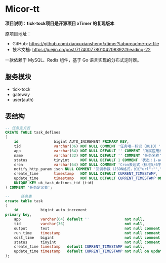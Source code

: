 # Micor-tt

**项目说明：tick-tock项目是开源项目 xTimer 的复现版本**

原项目地址：

- GitHub: https://github.com/xiaoxuxiansheng/xtimer?tab=readme-ov-file
- 技术文档: https://juejin.cn/post/7174007780104208392#heading-22

一款依赖于 MySQL、Redis 组件，基于 Go 语言实现的分布式定时器。

## 服务模块

- tick-tock
- gateway
- user(auth)

## 表结构

```sql
-- 任务定义表
CREATE TABLE task_defines
(
    id                bigint AUTO_INCREMENT PRIMARY KEY,
    tid               varchar(36) NOT NULL COMMENT '任务唯一标识（UUID）',
    app               varchar(64) NOT NULL DEFAULT '' COMMENT '所属应用标识',
    name              varchar(32) NOT NULL DEFAULT '' COMMENT '任务名称',
    status            tinyint     NOT NULL DEFAULT 1 COMMENT '状态：1-active, 2-inactive',
    cron              varchar(64) NOT NULL COMMENT 'Cron表达式（标准5/6字段）',
    notify_http_param json NULL COMMENT '回调参数（JSON格式，如{"url":"","method":"POST","headers":{}}）',
    create_time       timestamp   NOT NULL DEFAULT CURRENT_TIMESTAMP,
    update_time       timestamp   NOT NULL DEFAULT CURRENT_TIMESTAMP ON UPDATE CURRENT_TIMESTAMP,
    UNIQUE KEY uk_task_defines_tid (tid)
) COMMENT '任务定义表';

--     任务表
create table task
(
    id          bigint auto_increment
primary key,
    app         varchar(64) default ''                not null,
    tid         varchar(36)                           not null,
    output      text                                  not null comment '执行结果',
    run_time    timestamp                             not null comment '执行时间',
    cost_time   bigint                                not null comment '执行耗时（毫秒）',
    status      tinyint                               not null comment '当前状态 未执行 0 执行中 1 执行成功 2 执行失败 3',
    create_time timestamp   default CURRENT_TIMESTAMP not null,
    update_time timestamp   default CURRENT_TIMESTAMP not null on update CURRENT_TIMESTAMP
);
```